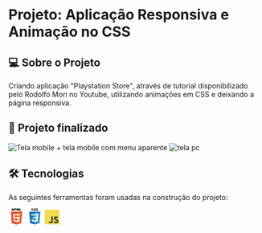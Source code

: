 # Projeto: Aplicação Responsiva e Animação no CSS

## 💻 Sobre o Projeto
Criando aplicação "Playstation Store", através de tutorial disponibilizado pelo Rodolfo Mori no Youtube, utilizando animações em CSS e deixando a página responsiva. 

## 🎨 Projeto finalizado
![Tela mobile + tela mobile com menu aparente](https://user-images.githubusercontent.com/97350806/171057531-c8b908f8-2bbc-4b94-97ac-11bcd97d0e33.png) 
![tela pc](https://user-images.githubusercontent.com/97350806/171057552-a209bcea-bae6-46be-8fbc-2f5ccaae1a77.png)


## 🛠 Tecnologias
As seguintes ferramentas foram usadas na construção do projeto:

<code><img height="32" src="https://raw.githubusercontent.com/github/explore/80688e429a7d4ef2fca1e82350fe8e3517d3494d/topics/html/html.png" alt="HTML5"/></code>
<code><img height="32" src="https://raw.githubusercontent.com/github/explore/80688e429a7d4ef2fca1e82350fe8e3517d3494d/topics/css/css.png" alt="CSS"/></code>
<code><img height="30" src="https://github.com/devicons/devicon/blob/master/icons/javascript/javascript-original.svg" alt="JavaScript"/></code>
